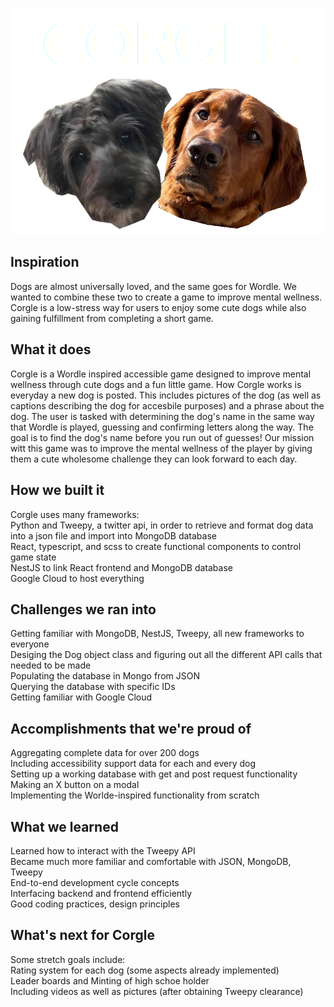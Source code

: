 ![Corgle Logo](corgle.png)

## Inspiration
Dogs are almost universally loved, and the same goes for Wordle. We wanted to combine these two to create a game to improve mental wellness. Corgle is a low-stress way for users to enjoy some cute dogs while also gaining fulfillment from completing a short game. 

## What it does
Corgle is a Wordle inspired accessible game designed to improve mental wellness through cute dogs and a fun little game. How Corgle works is everyday a new dog is posted. This includes pictures of the dog (as well as captions describing the dog for accesbile purposes) and a phrase about the dog. The user is tasked with determining the dog's name in the same way that Wordle is played, guessing and confirming letters along the way. The goal is to find the dog's name before you run out of guesses! Our mission witt this game was to improve the mental wellness of the player by giving them a cute wholesome challenge they can look forward to each day.

## How we built it
Corgle uses many frameworks:<br>
Python and Tweepy, a twitter api, in order to retrieve and format dog data into a json file and import into MongoDB database<br>
React, typescript, and scss to create functional components to control game state<br>
NestJS to link React frontend and MongoDB database<br>
Google Cloud to host everything


## Challenges we ran into
Getting familiar with MongoDB, NestJS, Tweepy, all new frameworks to everyone<br>
Desiging the Dog object class and figuring out all the different API calls that needed to be made<br>
Populating the database in Mongo from JSON<br>
Querying the database with specific IDs<br>
Getting familiar with Google Cloud


## Accomplishments that we're proud of
Aggregating complete data for over 200 dogs<br>
Including accessibility support data for each and every dog<br>
Setting up a working database with get and post request functionality<br>
Making an X button on a modal<br>
Implementing the Worlde-inspired functionality from scratch


## What we learned
Learned how to interact with the Tweepy API  <br>
Became much more familiar and comfortable with JSON, MongoDB, Tweepy  <br>
End-to-end development cycle concepts<br>
Interfacing backend and frontend efficiently<br>
Good coding practices, design principles


## What's next for Corgle
Some stretch goals include:<br>
Rating system for each dog (some aspects already implemented)<br>
Leader boards and Minting of high schoe holder<br>
Including videos as well as pictures (after obtaining Tweepy clearance)
